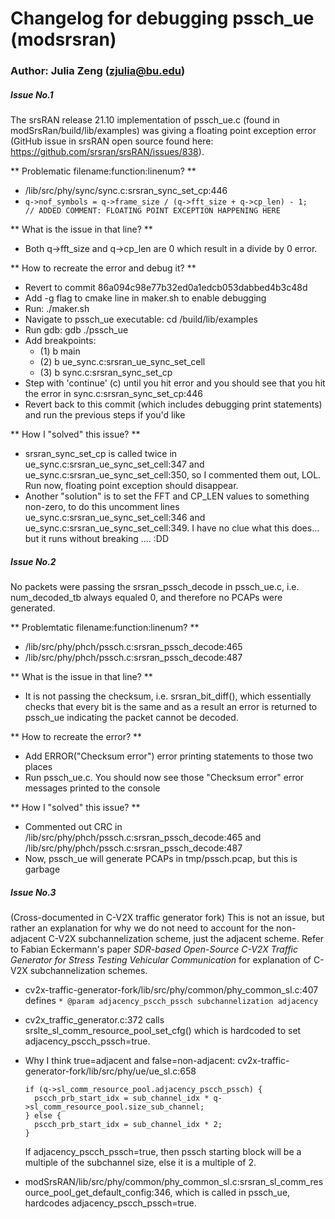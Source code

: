 # Changelog for debugging pssch_ue (modsrsran)
### Author: Julia Zeng (zjulia@bu.edu)


##### Issue No.1	
The srsRAN release 21.10 implementation of pssch_ue.c (found in
modSrsRan/build/lib/examples) was giving a floating point exception error 
(GitHub issue in srsRAN open source found here: 
https://github.com/srsran/srsRAN/issues/838).


** Problematic filename:function:linenum? **
- /lib/src/phy/sync/sync.c:srsran_sync_set_cp:446
- ``` q->nof_symbols = q->frame_size / (q->fft_size + q->cp_len) - 1;   // ADDED COMMENT: FLOATING POINT EXCEPTION HAPPENING HERE ```

** What is the issue in that line? **
- Both q->fft_size and q->cp_len are 0 which result in a divide by 0 error. 

** How to recreate the error and debug it? **
- Revert to commit 86a094c98e77b32ed0a1edcb053dabbed4b3c48d
- Add -g flag to cmake line in maker.sh to enable debugging
- Run: ./maker.sh
- Navigate to pssch_ue executable: cd /build/lib/examples
- Run gdb: gdb ./pssch_ue
- Add breakpoints: 
	- (1) b main
	- (2) b ue_sync.c:srsran_ue_sync_set_cell
	- (3) b sync.c:srsran_sync_set_cp
- Step with 'continue' (c) until you hit error and you should see that you hit the error in sync.c:srsran_sync_set_cp:446
- Revert back to this commit (which includes debugging print statements) and run the previous steps if you'd like

** How I "solved" this issue? **
- srsran_sync_set_cp is called twice in ue_sync.c:srsran_ue_sync_set_cell:347 and ue_sync.c:srsran_ue_sync_set_cell:350, so I commented them out, LOL. Run now, floating point exception should disappear. 
- Another "solution" is to set the FFT and CP_LEN values to something non-zero, to do this uncomment lines ue_sync.c:srsran_ue_sync_set_cell:346 and ue_sync.c:srsran_ue_sync_set_cell:349. I have no clue what this does... but it runs without breaking .... :DD



##### Issue No.2
No packets were passing the srsran_pssch_decode in pssch_ue.c, i.e.
num_decoded_tb always equaled 0, and therefore no PCAPs were generated.


** Problemtatic filename:function:linenum? **
- /lib/src/phy/phch/pssch.c:srsran_pssch_decode:465
- /lib/src/phy/phch/pssch.c:srsran_pssch_decode:487

** What is the issue in that line? **
- It is not passing the checksum, i.e. srsran_bit_diff(), which essentially checks that every bit is the same and as a result an error is returned to pssch_ue indicating the packet cannot be decoded. 

** How to recreate the error? **
- Add ERROR("Checksum error") error printing statements to those two places
- Run pssch_ue.c. You should now see those "Checksum error" error messages printed to the console

** How I "solved" this issue? **
- Commented out CRC in /lib/src/phy/phch/pssch.c:srsran_pssch_decode:465 and /lib/src/phy/phch/pssch.c:srsran_pssch_decode:487
- Now, pssch_ue will generate PCAPs in tmp/pssch.pcap, but this is garbage



##### Issue No.3
(Cross-documented in C-V2X traffic generator fork)
This is not an issue, but rather an explanation for why we do not need to
account for the non-adjacent C-V2X subchannelization scheme, just the adjacent scheme.
Refer to Fabian Eckermann's paper *SDR-based Open-Source C-V2X Traffic Generator for Stress 
Testing Vehicular Communication* for explanation of C-V2X subchannelization schemes. 

- cv2x-traffic-generator-fork/lib/src/phy/common/phy_common_sl.c:407 defines ```* @param adjacency_pscch_pssch subchannelization adjacency ```
- cv2x_traffic_generator.c:372 calls srslte_sl_comm_resource_pool_set_cfg() which is hardcoded to set adjacency_pscch_pssch=true.
- Why I think true=adjacent and false=non-adjacent: cv2x-traffic-generator-fork/lib/src/phy/ue/ue_sl.c:658
  ``` 
  if (q->sl_comm_resource_pool.adjacency_pscch_pssch) {
	pscch_prb_start_idx = sub_channel_idx * q->sl_comm_resource_pool.size_sub_channel; 
  } else {
	pscch_prb_start_idx = sub_channel_idx * 2;
  }
  ```
  If adjacency_pscch_pssch=true, then pssch starting block will be a multiple of the subchannel size, 
  else it is a multiple of 2. 

- modSrsRAN/lib/src/phy/common/phy_common_sl.c:srsran_sl_comm_resource_pool_get_default_config:346, which is called in pssch_ue, hardcodes adjacency_pscch_pssch=true.